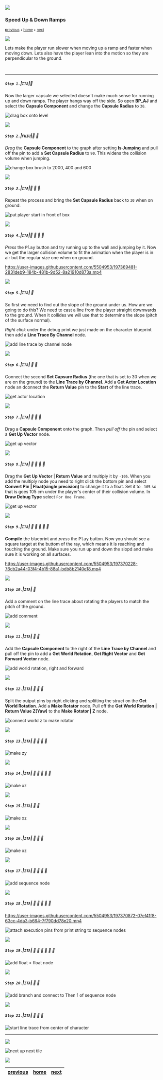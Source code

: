 ![](../images/line3.png)

### Speed Up & Down Ramps

<sub>[previous](../double-jump-ii/README.md#user-content-double-jump-ii) • [home](../README.md#user-content-ue4-animations) • [next](../ramps-ii/README.md#user-content-speed-up--down-ramps-ii)</sub>

![](../images/line3.png)

Lets make the player run slower when moving up a ramp and faster when moving down.  Lets also have the player lean into the motion so they are perpendicular to the ground.

<br>

---


##### `Step 1.`\|`ITA`|:small_blue_diamond:

Now the larger capsule we selected doesn't make much sense for running up and down ramps.  The player hangs way off the side.  So open **BP_AJ** and select the **Capsule Component** and change the **Capsule Radius** to `30`.


![drag box onto level](images/changeCapsuleRadius.png)

![](../images/line2.png)

##### `Step 2.`\|`FHIU`|:small_blue_diamond: :small_blue_diamond: 

*Drag* the **Capsule Component** to the graph after setting **Is Jumping** and pull off the pin to add a **Set Capsule Radius** to `90`.  This widens the collision volume when jumping.

![change box brush to 2000, 400 and 600](images/capsuleCompAdjust.png)

![](../images/line2.png)

##### `Step 3.`\|`ITA`|:small_blue_diamond: :small_blue_diamond: :small_blue_diamond:

Repeat the process and bring the **Set Capsule Radius** back to `30` when on ground.

![put player start in front of box](images/setBackto30.png)

![](../images/line2.png)

##### `Step 4.`\|`ITA`|:small_blue_diamond: :small_blue_diamond: :small_blue_diamond: :small_blue_diamond:

*Press* the <kbd>Play</kbd> button and try running up to the wall and jumping by it.  Now we get the larger collision volume to fit the animation when the player is in air but the regular size one when on ground.

https://user-images.githubusercontent.com/5504953/197369481-2831deb9-184b-481b-9d52-8a21910d873a.mp4


![](../images/line2.png)

##### `Step 5.`\|`ITA`| :small_orange_diamond:

So first we need to find out the slope of the ground under us. How are we going to do this? We need to cast a line from the player straight downwards to the ground. When it collides we will use that to determine the slope (pitch of the surface normal). 

*Right click* under the debug print we just made on the character blueprint then add a **Line Trace By Channel** node.

![add line trace by channel node](images/LineByTraceChannel.png)


![](../images/line2.png)

##### `Step 6.`\|`ITA`| :small_orange_diamond: :small_blue_diamond:

Connect the second **Set Capsure Radius** (the one that is set to 30 when we are on the ground) to the **Line Trace by Channel**.  Add a **Get Actor Location** node an dconnect the **Return Value** pin to the **Start** of the line trace.

![get actor location](images/getActorLocation2.png)


![](../images/line2.png)

##### `Step 7.`\|`ITA`| :small_orange_diamond: :small_blue_diamond: :small_blue_diamond:

Drag a **Capsule Component** onto the graph.  Then *pull off* the pin and select a **Get Up Vector** node.

![get up vector](images/getUpVector.png)

![](../images/line2.png)

##### `Step 8.`\|`ITA`| :small_orange_diamond: :small_blue_diamond: :small_blue_diamond: :small_blue_diamond:

Drag the **Get Up Vector | Return Value** and multiply it by `-105`.  When you add the multiply node you need to right click the bottom pin and select **Convert Pin | Float(single precision)** to change it to a float.  Set it to `-105` so that is goes 105 cm under the player's center of their collision volume. In **Draw Debug Type** select `For One Frame`.

![get up vector](images/drawDebugLine.png)

![](../images/line2.png)

##### `Step 9.`\|`ITA`| :small_orange_diamond: :small_blue_diamond: :small_blue_diamond: :small_blue_diamond: :small_blue_diamond:

**Compile** the blueprint and *press* the <kbd>Play</kbd> button.  Now you should see a square target at the buttom of the ray, which means it is reaching and touching the ground.  Make sure you run up and down the slopd and make sure it is working on all surfaces.

https://user-images.githubusercontent.com/5504953/197370228-76cb2a44-03f4-4b15-88a1-bdb8b2140e18.mp4

![](../images/line2.png)

##### `Step 10.`\|`ITA`| :large_blue_diamond:

Add a comment on the line trace about rotating the players to match the pitch of the ground.

![add comment](images/addComment.png)

![](../images/line2.png)

##### `Step 11.`\|`ITA`| :large_blue_diamond: :small_blue_diamond: 

Add the **Capsule Component** to the right of the **Line Trace by Channel** and pull off the pin to add a **Get World Rotation**, **Get Right Vector** and **Get Forward Vector** node.

![add world rotation, right and forward](images/getCoords.png)

![](../images/line2.png)


##### `Step 12.`\|`ITA`| :large_blue_diamond: :small_blue_diamond: :small_blue_diamond: 

Split the output pins by right clicking and splitting the struct on the **Get World Rotation**.  Add a **Make Rotator** node.  Pull off the **Get World Rotation | Return Value Z(Yaw)** to the **Make Rotator | Z** node.

![connect world z to make rotator](images/getWorldZ.png)


![](../images/line2.png)

##### `Step 13.`\|`ITA`| :large_blue_diamond: :small_blue_diamond: :small_blue_diamond:  :small_blue_diamond: 

![make zy](images/makeZY.png)

![](../images/line2.png)

##### `Step 14.`\|`ITA`| :large_blue_diamond: :small_blue_diamond: :small_blue_diamond: :small_blue_diamond:  :small_blue_diamond: 

![make xz](images/getXZ.png)

![](../images/line2.png)

##### `Step 15.`\|`ITA`| :large_blue_diamond: :small_orange_diamond: 

![make xz](images/rInterp.png)

![](../images/line2.png)

##### `Step 16.`\|`ITA`| :large_blue_diamond: :small_orange_diamond:   :small_blue_diamond: 

![make xz](images/worldRInterp.png)


![](../images/line2.png)

##### `Step 17.`\|`ITA`| :large_blue_diamond: :small_orange_diamond: :small_blue_diamond: :small_blue_diamond:

![add sequence node](images/finishInterp.png)

![](../images/line2.png)

##### `Step 18.`\|`ITA`| :large_blue_diamond: :small_orange_diamond: :small_blue_diamond: :small_blue_diamond: :small_blue_diamond:

https://user-images.githubusercontent.com/5504953/197370872-07ef41f8-63cc-4da3-b664-7f790dd78e20.mp4

![attach execution pins from print string to sequence nodes](images/setWorldRotation.png)

![](../images/line2.png)

##### `Step 19.`\|`ITA`| :large_blue_diamond: :small_orange_diamond: :small_blue_diamond: :small_blue_diamond: :small_blue_diamond: :small_blue_diamond:

![add float > float node](images/curveFloat.png)

![](../images/line2.png)

##### `Step 20.`\|`ITA`| :large_blue_diamond: :large_blue_diamond:

![add branch and connect to Then 1 of sequence node](images/4Keys.png)

![](../images/line2.png)

##### `Step 21.`\|`ITA`| :large_blue_diamond: :large_blue_diamond: :small_blue_diamond:



![start line trace from center of character](images/adjustFourKeys.png)

___


![](../images/line1.png)

<!-- <img src="https://via.placeholder.com/1000x100/45D7CA/000000/?text=Next Up - Speed Up / Down Ramps II"> -->
![next up next tile](images/banner.png)

![](../images/line1.png)

| [previous](../double-jump-ii/README.md#user-content-double-jump-ii)| [home](../README.md#user-content-ue4-animations) | [next](../ramps-ii/README.md#user-content-speed-up--down-ramps-ii)|
|---|---|---|
